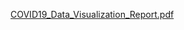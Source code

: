 [COVID19_Data_Visualization_Report.pdf](https://github.com/user-attachments/files/20959153/COVID19_Data_Visualization_Report.pdf)
